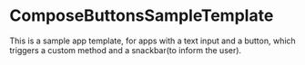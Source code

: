 # ComposeButtonsSampleTemplate
This is a sample app template, for apps with a text input and a button, which triggers a custom method and a snackbar(to inform the user).
